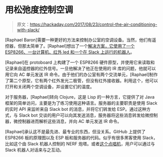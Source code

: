 # 用松弛度控制空调

> 原文：<https://hackaday.com/2017/08/23/control-the-air-conditioning-with-slack/>

[Raphael Baron]需要一种更好的方法来控制办公室的空调设备。当然，他们有遥控器，但那太简单了。[Raphael]想出了一个[解决方案，它使用了一个 ESP8266、一台计算机、红外 led 和一个在 Slack 上运行的机器人](http://rbaron.net/blog/2017/08/05/A-Slack-bot-for-controlling-the-offices-ac.html)。

[Raphael]在 protoboard 上构建了一个 ESP8266 硬件原型，并使用它来读取和记录来自遥控器的红外信号。一旦他解决了他正在使用的 IR 库的问题，他就可以用它向 AC 单元发送 IR 命令。由于他们的办公室有两个交流单元，[Raphael]制作了第二个原型，它有两个红外发光二极管，但没有红外接收器。利用这个，他可以打开和关闭两个空调设备，并设置它们的温度。

对于服务器，[Raphael]转向 Clojure，这是 Lisp 的一种方言，它提供了对 Java 框架的简单访问，主要是为了练习使用这种语言。服务器的主要职责是使用 Slack 的实时 API 来监听来自 Slack bot 的消息，并将它们转发给 ESP。通过这种方式，与 Slack bot 交谈的用户可以向其发送消息，服务器将这些消息转发给微控制器，微控制器进而解析这些消息，并向 AC 单元发送 IR 命令。

[Raphael]承认这不是最先进、最专业的东西，但没关系。GitHub 上提供了 ESP8266 板的原理图以及 ESP 板和服务器的代码。似乎有很多黑客使用 Slack，比如这个由 Slack 机器人控制的 NERF 炮塔。或者[这个点唱机](https://hackaday.com/2017/06/02/hackerspace-jukebox/)，用户可以通过与 Slack 机器人对话来与之互动。